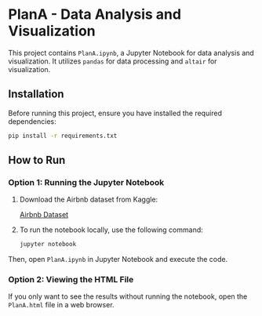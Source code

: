 
# PlanA - Data Analysis and Visualization

This project contains `PlanA.ipynb`, a Jupyter Notebook for data analysis and visualization. It utilizes `pandas` for data processing and `altair` for visualization.



## Installation

Before running this project, ensure you have installed the required dependencies:

```bash
pip install -r requirements.txt
```



## How to Run

### Option 1: Running the Jupyter Notebook

1. Download the Airbnb dataset from Kaggle: 

    [Airbnb Dataset ](https://www.kaggle.com/datasets/an1005/airbnb-new-york-listings?resource=download)

2. To run the notebook locally, use the following command:

   ```bash
   jupyter notebook
   ```

Then, open `PlanA.ipynb` in Jupyter Notebook and execute the code.

### Option 2: Viewing the HTML File

If you only want to see the results without running the notebook, open the `PlanA.html` file in a web browser.



